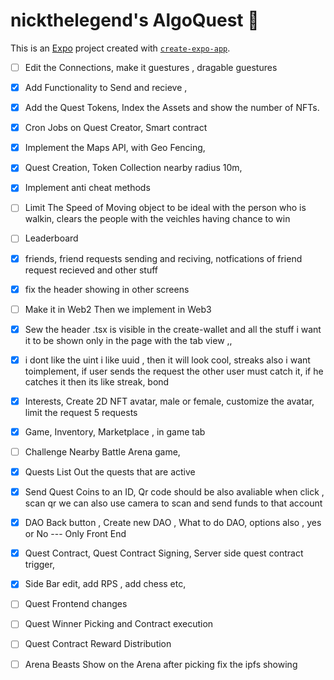 # nickthelegend's AlgoQuest 👋

This is an [Expo](https://expo.dev) project created with [`create-expo-app`](https://www.npmjs.com/package/create-expo-app).

* [ ] Edit the Connections, make it guestures , dragable guestures
* [X] Add Functionality to Send and recieve ,
* [X] Add the Quest Tokens, Index the Assets and show the number of NFTs.
* [X] Cron Jobs on Quest Creator, Smart contract
* [X] Implement the Maps API, with Geo Fencing,
* [X] Quest Creation, Token Collection nearby radius 10m,
* [X] Implement anti cheat methods
* [ ] Limit The Speed of Moving object to be ideal with the person who is walkin, clears the people with the veichles having chance to win
* [ ] Leaderboard
* [X] friends, friend requests sending and reciving, notfications of friend request recieved and other stuff
* [X] fix the header showing in other screens
* [ ] Make it in Web2 Then we implement in Web3
* [X] Sew the header .tsx is visible in the create-wallet and all the stuff i want it to be shown only in the page with the tab view ,, 
* [X]  i dont like the uint i like uuid , then it will look cool, streaks also i want toimplement, if user sends the request the other user must catch it, if he catches it then its like streak, bond
* [X] Interests, Create 2D NFT avatar, male or female, customize the avatar, limit the request 5 requests
* [X] Game, Inventory,  Marketplace , in game tab
* [ ] Challenge Nearby Battle Arena game, 
* [X] Quests List Out the quests that are active
* [X] Send Quest Coins to an ID, Qr code should be also avaliable when click , scan qr we can also use camera to scan and send funds to that account
* [X] DAO Back button , Create new DAO , What to do DAO, options also , yes or No --- Only Front End
* [X] Quest Contract, Quest Contract Signing, Server side quest contract trigger,
* [X] Side Bar edit, add RPS , add chess etc, 
* [ ] Quest Frontend changes
* [ ] Quest Winner Picking and Contract execution
* [ ] Quest Contract Reward Distribution
* [ ] Arena Beasts Show on the Arena after picking fix the ipfs showing







